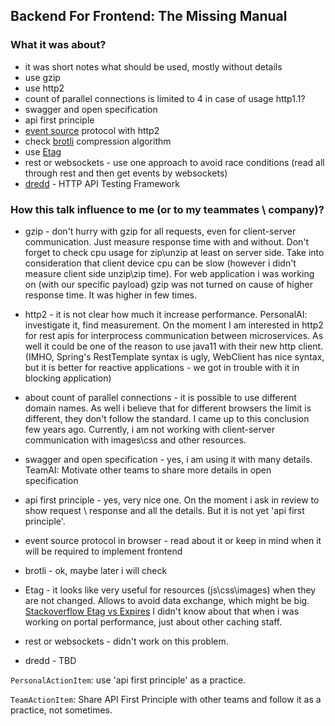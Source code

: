 ## Backend For Frontend: The Missing Manual
### What it was about?
- it was short notes what should be used, mostly without details
- use gzip
- use http2
- count of parallel connections is limited to 4 in case of usage http1.1?
- swagger and open specification
- api first principle
- [event source](https://developer.mozilla.org/en-US/docs/Web/API/Server-sent_events/Using_server-sent_events) protocol with http2
- check [brotli](https://github.com/google/brotli) compression algorithm
- use [Etag](https://developer.mozilla.org/en-US/docs/Web/HTTP/Headers/ETag)
- rest or websockets - use one approach to avoid race conditions
(read all through rest and then get events by websockets)
- [dredd](https://dredd.org) - HTTP API Testing Framework

### How this talk influence to me (or to my teammates \ company)?
- gzip - don't hurry with gzip for all requests, even for client-server communication. 
Just measure response time with and without.
Don't forget to check cpu usage for zip\unzip at least on server side.
Take into consideration that client device cpu can be slow (however i didn't measure client side unzip\zip time). 
For web application i was working on (with our specific payload) gzip was not turned on cause of higher response time.
It was higher in few times.

- http2 - it is not clear how much it increase performance. 
PersonalAI: investigate it, find measurement. On the moment I am interested in http2 for rest apis for interprocess 
communication between microservices.
As well it could be one of the reason to use java11 with their new http client.
(IMHO, Spring's RestTemplate syntax is ugly,
WebClient has nice syntax, but it is better for reactive applications - we got in trouble with it in blocking application)

- about count of parallel connections - it is possible to use different domain names. 
As well i believe that for different browsers the limit is different, they don't follow the standard. 
I came up to this conclusion few years ago. 
Currently, i am not working with client-server communication with images\css and other resources. 

- swagger and open specification - yes, i am using it with many details.
TeamAI: Motivate other teams to share more details in open specification

- api first principle - yes, very nice one. 
On the moment i ask in review to show request \ response and all the details. But it is not yet 'api first principle'.

 - event source protocol in browser - read about it or keep in mind when it will be required to implement frontend
 
 - brotli - ok, maybe later i will check
 
 - Etag - it looks like very useful for resources (js\css\images) when they are not changed. 
 Allows to avoid data exchange, which might be big. 
 [Stackoverflow Etag vs Expires](https://stackoverflow.com/questions/499966/etag-vs-header-expires)
 I didn't know about that when i was working on portal performance, just about other caching staff.
 
 - rest or websockets - didn't work on this problem.
 
 - dredd - TBD
 
 `PersonalActionItem`: use 'api first principle' as a practice.
 
 `TeamActionItem`: Share API First Principle with other teams and follow it as a practice, not sometimes.
  